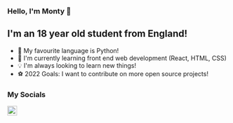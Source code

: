 ### Hello, I'm Monty 👋

## I'm an 18 year old student from England!

- 🐍 My favourite language is Python!
- 🌱 I'm currently learning front end web development (React, HTML, CSS)
- 💡 I'm always looking to learn new things!
- ⚽ 2022 Goals: I want to contribute on more open source projects!

### My Socials

<!--[<img align="left" alt="codeSTACKr.com" width="22px" src="https://raw.githubusercontent.com/iconic/open-iconic/master/svg/globe.svg" />][website]-->

[<img align="left" alt="codeSTACKr | LinkedIn" width="22px" src="https://cdn.jsdelivr.net/npm/simple-icons@v3/icons/linkedin.svg" />][linkedin]

<!--
<img align="left" alt="Monty's Github Stats" src="https://github-readme-stats.vercel.app/api?username=MontyDriver&show_icons=true&hide_border=true" />
-->

<!--
Here are some ideas to get you started:

- 🔭 I’m currently working on ...
- 🌱 I’m currently learning ...
- 👯 I’m looking to collaborate on ...
- 🤔 I’m looking for help with ...
- 💬 Ask me about ...
- 📫 How to reach me: ...
- 😄 Pronouns: ...
- ⚡ Fun fact: ...
-->

[linkedin]: https://www.linkedin.com/in/montgomery-driver/
